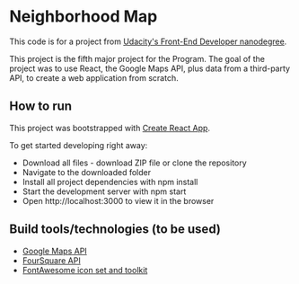 # Neighborhood Map
This code is for a project from [Udacity's Front-End Developer nanodegree](https://eg.udacity.com/course/front-end-web-developer-nanodegree--nd001).

This project is the fifth major project for the Program. The goal of the project was to use React, the Google Maps API, plus data from a third-party API, to create a web application from scratch.

## How to run

This project was bootstrapped with [Create React App](https://github.com/facebook/create-react-app).

To get started developing right away:
* Download all files - download ZIP file or clone the repository
* Navigate to the downloaded folder
* Install all project dependencies with npm install
* Start the development server with npm start
* Open http://localhost:3000 to view it in the browser

## Build tools/technologies (to be used)
* [Google Maps API](https://maps.google.com/)
* [FourSquare API](https://foursquare.com/)
* [FontAwesome icon set and toolkit](https://fontawesome.com/)
